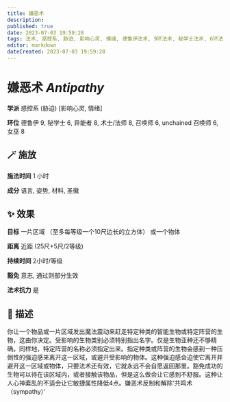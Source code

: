 ```yaml
---
title: 嫌恶术
description: 
published: true
date: 2023-07-03 19:59:28
tags: 法术, 惑控系, 胁迫, 影响心灵, 情绪, 德鲁伊法术, 9环法术, 秘学士法术, 6环法术, 异能者法术, 8环法术, 术士/法师法术, 召唤师法术, unchained 召唤师法术, 女巫法术
editor: markdown
dateCreated: 2023-07-03 19:59:28
---
```


# **嫌恶术** *Antipathy*

**学派** 惑控系 (胁迫) \[影响心灵, 情绪\] 

**环位** 德鲁伊 9, 秘学士 6, 异能者 8, 术士/法师 8, 召唤师 6, unchained 召唤师 6, 女巫 8

## 🪄 施放

**施法时间** 1 小时

**成分** 语言, 姿势, 材料, 圣徽

## ✨ 效果 

**目标** 一片区域 （至多每等级一个10尺边长的立方体） 或一个物体 

**距离** 近距 (25尺+5尺/2等级)  

**持续时间** 2小时/等级 

**豁免** 意志, 通过则部分生效

**法术抗力** 是

## 📖 描述

你让一个物品或一片区域发出魔法震动来赶走特定种类的智能生物或特定阵营的生物，这由你决定。受影响的生物类别必须特别指出名字。仅是生物亚种还不够精确。同样地，特定阵营的名称必须指定出来。指定种类或阵营的生物会感到一种压倒性的强迫感来离开这一区域，或避开受影响的物体。这种强迫感会迫使它离开并避开这一区域或物体，只要法术还有效，它就永远不会自愿返回那里。豁免成功的生物可以待在该区域内，或者接触该物品，但是这么做会让它感到不舒服。这种让人心神紊乱的不适会让它敏捷属性降低4点。嫌恶术反制和解除‘共鸣术 （sympathy）’
    